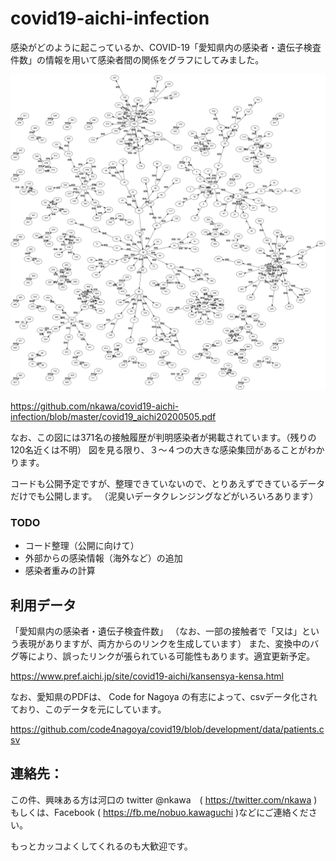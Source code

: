 # covid19-aichi-infection

感染がどのように起こっているか、COVID-19「愛知県内の感染者・遺伝子検査件数」の情報を用いて感染者間の関係をグラフにしてみました。

![SVG](https://github.com/nkawa/covid19-aichi-infection/blob/master/covid19_aichi20200505.svg)

https://github.com/nkawa/covid19-aichi-infection/blob/master/covid19_aichi20200505.pdf

なお、この図には371名の接触履歴が判明感染者が掲載されています。（残りの120名近くは不明）
図を見る限り、３～４つの大きな感染集団があることがわかります。

コードも公開予定ですが、整理できていないので、とりあえずできているデータだけでも公開します。
（泥臭いデータクレンジングなどがいろいろあります）

### TODO
- コード整理（公開に向けて）
- 外部からの感染情報（海外など）の追加
- 感染者重みの計算


## 利用データ
「愛知県内の感染者・遺伝子検査件数」
（なお、一部の接触者で「又は」という表現がありますが、両方からのリンクを生成しています）
また、変換中のバグ等により、誤ったリンクが張られている可能性もあります。適宜更新予定。

https://www.pref.aichi.jp/site/covid19-aichi/kansensya-kensa.html

なお、愛知県のPDFは、 Code for Nagoya の有志によって、csvデータ化されており、このデータを元にしています。

https://github.com/code4nagoya/covid19/blob/development/data/patients.csv




## 連絡先：
この件、興味ある方は河口の twitter @nkawa　( https://twitter.com/nkawa ) 
もしくは、Facebook ( https://fb.me/nobuo.kawaguchi )などにご連絡ください。

もっとカッコよくしてくれるのも大歓迎です。



